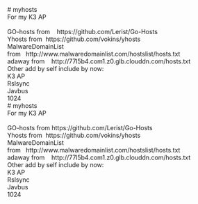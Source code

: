 <div><div># myhosts</div><div>For my K3 AP&nbsp;</div><div><br></div><div>GO-hosts from<span class="Apple-tab-span" style="white-space:pre">	</span>https://github.com/Lerist/Go-Hosts&nbsp;</div><div>Yhosts from<span class="Apple-tab-span" style="white-space:pre">	</span>https://github.com/vokins/yhosts</div><div>MalwareDomainList from<span class="Apple-tab-span" style="white-space:pre">	</span>http://www.malwaredomainlist.com/hostslist/hosts.txt&nbsp;</div><div>adaway from<span class="Apple-tab-span" style="white-space:pre">	</span>http://77l5b4.com1.z0.glb.clouddn.com/hosts.txt</div><div>Other add by self include by now:</div><div>K3 AP</div><div>Rslsync</div><div>Javbus</div><div>1024</div></div><div></div><div><div># myhosts</div><div>For my K3 AP&nbsp;</div><div><br></div><div>GO-hosts from<span class="Apple-tab-span" style="white-space:pre">	</span>https://github.com/Lerist/Go-Hosts&nbsp;</div><div>Yhosts from<span class="Apple-tab-span" style="white-space:pre">	</span>https://github.com/vokins/yhosts</div><div>MalwareDomainList from<span class="Apple-tab-span" style="white-space:pre">	</span>http://www.malwaredomainlist.com/hostslist/hosts.txt&nbsp;</div><div>adaway from<span class="Apple-tab-span" style="white-space:pre">	</span>http://77l5b4.com1.z0.glb.clouddn.com/hosts.txt</div><div>Other add by self include by now:</div><div>K3 AP</div><div>Rslsync</div><div>Javbus</div><div>1024</div></div><div></div>